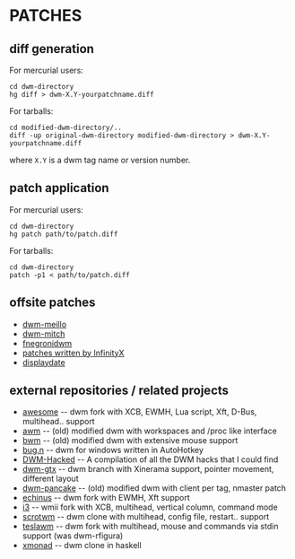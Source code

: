 PATCHES
=======

diff generation
---------------
For mercurial users:

    cd dwm-directory
    hg diff > dwm-X.Y-yourpatchname.diff

For tarballs:

    cd modified-dwm-directory/..
    diff -up original-dwm-directory modified-dwm-directory > dwm-X.Y-yourpatchname.diff

where `X.Y` is a dwm tag name or version number.


patch application
-----------------
For mercurial users:

    cd dwm-directory
    hg patch path/to/patch.diff

For tarballs:

    cd dwm-directory
    patch -p1 < path/to/patch.diff


offsite patches
---------------
* [dwm-meillo](http://prog.marmaro.de/dwm-meillo/)
* [dwm-mitch](http://www.cgarbs.de/dwm-mitch.en.html)
* [fnegronidwm](http://sharesource.org/project/fnegronidwm/wiki/)
* [patches written by InfinityX](http://flash.metawaredesign.co.uk/4/)
* [displaydate](http://henry.precheur.org/2008/8/25/Switching%20to%20dwm.html)


external repositories / related projects
----------------------------------------
* [awesome](http://awesome.naquadah.org/) -- dwm fork with XCB, EWMH, Lua script, Xft, D-Bus, multihead.. support
* [awm](http://www.freaknet.org/alpt/src/alpt-wm/readme) -- (old) modified dwm with workspaces and /proc like interface
* [bwm](http://lists.suckless.org/dwm/0708/3085.html) -- (old) modified dwm with extensive mouse support
* [bug.n](http://freenet-homepage.de/bug.n/) -- dwm for windows written in AutoHotkey
* [DWM-Hacked](http://sourceforge.net/projects/dwm-hacked/) -- A compilation of all the DWM hacks that I could find
* [dwm-gtx](http://s01.de/~gottox/index.cgi/proj_dwm) -- dwm branch with Xinerama support, pointer movement, different layout
* [dwm-pancake](http://news.nopcode.org/miau/pvc.cgi?prj=dwm) -- (old) modified dwm with client per tag, nmaster patch
* [echinus](http://www.rootshell.be/~polachok/code/) -- dwm fork with EWMH, Xft support
* [i3](http://i3.zekjur.net/) -- wmii fork with XCB, multihead, vertical column, command mode
* [scrotwm](http://www.peereboom.us/scrotwm/html/scrotwm.html) -- dwm clone with multihead, config file, restart.. support
* [teslawm](http://teslawm.org/) -- dwm fork with multihead, mouse and commands via stdin support (was dwm-rfigura)
* [xmonad](http://www.xmonad.org/) -- dwm clone in haskell
